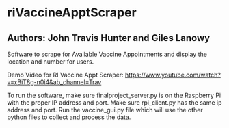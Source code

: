 # riVaccineApptScraper
## Authors: John Travis Hunter and Giles Lanowy
Software to scrape for Available Vaccine Appointments and display the location and number for users.

Demo Video for RI Vaccine Appt Scraper: https://www.youtube.com/watch?v=xBiT8g-n0i4&ab_channel=Trav

To run the software, make sure finalproject_server.py is on the Raspberry Pi with the proper IP address and port. Make sure rpi_client.py has the same ip address and port. Run the vaccine_gui.py file which will use the other python files to collect and process the data.
